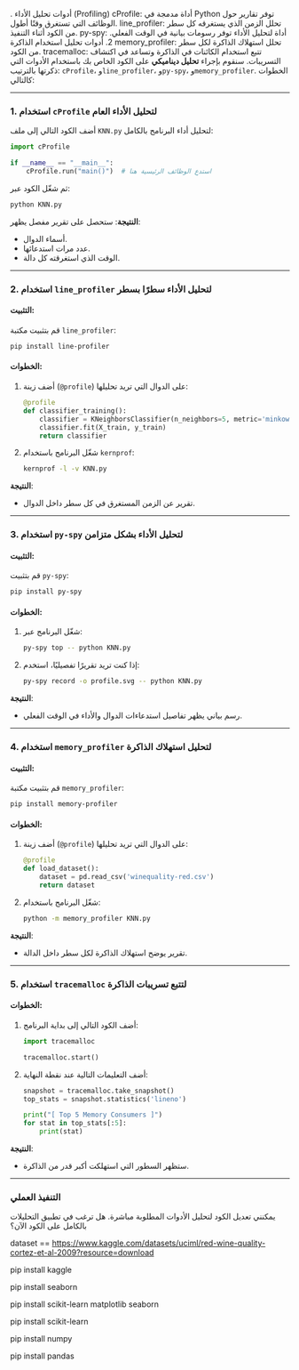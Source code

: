 ﻿. أدوات تحليل الأداء (Profiling)
cProfile: أداة مدمجة في Python توفر تقارير حول الوظائف التي تستغرق وقتًا أطول.
line_profiler: تحلل الزمن الذي يستغرقه كل سطر من الكود أثناء التنفيذ.
py-spy: أداة لتحليل الأداء توفر رسومات بيانية في الوقت الفعلي.
2. أدوات تحليل استخدام الذاكرة
memory_profiler: تحلل استهلاك الذاكرة لكل سطر من الكود.
tracemalloc: تتبع استخدام الكائنات في الذاكرة وتساعد في اكتشاف التسريبات.
سنقوم بإجراء **تحليل ديناميكي** على الكود الخاص بك باستخدام الأدوات التي ذكرتها بالترتيب: `cProfile`، و`line_profiler`، و`py-spy`، و`memory_profiler`. الخطوات كالتالي:

---

### **1. استخدام `cProfile` لتحليل الأداء العام**

أضف الكود التالي إلى ملف `KNN.py` لتحليل أداء البرنامج بالكامل:

```python
import cProfile

if __name__ == "__main__":
    cProfile.run("main()")  # استدعِ الوظائف الرئيسية هنا
```

ثم شغّل الكود عبر:
```bash
python KNN.py
```

**النتيجة**: 
ستحصل على تقرير مفصل يظهر:
- أسماء الدوال.
- عدد مرات استدعائها.
- الوقت الذي استغرقته كل دالة.

---

### **2. استخدام `line_profiler` لتحليل الأداء سطرًا بسطر**

#### التثبيت:
قم بتثبيت مكتبة `line_profiler`:
```bash
pip install line-profiler
```

#### الخطوات:
1. أضف زينة (`@profile`) على الدوال التي تريد تحليلها:
   ```python
   @profile
   def classifier_training():
       classifier = KNeighborsClassifier(n_neighbors=5, metric='minkowski', p=2)
       classifier.fit(X_train, y_train)
       return classifier
   ```

2. شغّل البرنامج باستخدام `kernprof`:
   ```bash
   kernprof -l -v KNN.py
   ```

**النتيجة**:
- تقرير عن الزمن المستغرق في كل سطر داخل الدوال.

---

### **3. استخدام `py-spy` لتحليل الأداء بشكل متزامن**

#### التثبيت:
قم بتثبيت `py-spy`:
```bash
pip install py-spy
```

#### الخطوات:
1. شغّل البرنامج عبر:
   ```bash
   py-spy top -- python KNN.py
   ```

2. إذا كنت تريد تقريرًا تفصيليًا، استخدم:
   ```bash
   py-spy record -o profile.svg -- python KNN.py
   ```

**النتيجة**:
- رسم بياني يظهر تفاصيل استدعاءات الدوال والأداء في الوقت الفعلي.

---

### **4. استخدام `memory_profiler` لتحليل استهلاك الذاكرة**

#### التثبيت:
قم بتثبيت مكتبة `memory_profiler`:
```bash
pip install memory-profiler
```

#### الخطوات:
1. أضف زينة (`@profile`) على الدوال التي تريد تحليلها:
   ```python
   @profile
   def load_dataset():
       dataset = pd.read_csv('winequality-red.csv')
       return dataset
   ```

2. شغّل البرنامج باستخدام:
   ```bash
   python -m memory_profiler KNN.py
   ```

**النتيجة**:
- تقرير يوضح استهلاك الذاكرة لكل سطر داخل الدالة.

---

### **5. استخدام `tracemalloc` لتتبع تسريبات الذاكرة**

#### الخطوات:
1. أضف الكود التالي إلى بداية البرنامج:
   ```python
   import tracemalloc

   tracemalloc.start()
   ```

2. أضف التعليمات التالية عند نقطة النهاية:
   ```python
   snapshot = tracemalloc.take_snapshot()
   top_stats = snapshot.statistics('lineno')

   print("[ Top 5 Memory Consumers ]")
   for stat in top_stats[:5]:
       print(stat)
   ```

**النتيجة**:
- ستظهر السطور التي استهلكت أكبر قدر من الذاكرة.

---

### **التنفيذ العملي**

يمكنني تعديل الكود لتحليل الأدوات المطلوبة مباشرة. هل ترغب في تطبيق التحليلات بالكامل على الكود الآن؟


dataset == https://www.kaggle.com/datasets/uciml/red-wine-quality-cortez-et-al-2009?resource=download 


pip install kaggle

pip install seaborn

pip install scikit-learn matplotlib seaborn

pip install scikit-learn

pip install numpy

pip install pandas
